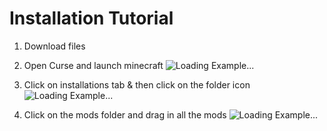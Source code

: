 # Installation Tutorial
1. Download files

2. Open Curse and launch minecraft 
![Loading Example...](https://i.imgur.com/BMuBWXG.gif)
3. Click on installations tab & then click on the folder icon 
![Loading Example...](https://i.imgur.com/UiwuMoX.gif)
4. Click on the mods folder and drag in all the mods 
![Loading Example...](https://i.imgur.com/giALT7D.gif)



